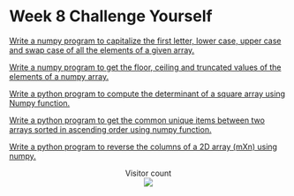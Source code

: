 # Week 8 Challenge Yourself

[Write a numpy program to capitalize the first letter, lower case, upper case and swap case of all the elements of a given array.](https://github.com/atharva-narkhede/Python/blob/main/Week%208/Challenge%20Yourself/capitalize.py)

[Write a numpy program to get the floor, ceiling and truncated values of the elements of a numpy array.](https://github.com/atharva-narkhede/Python/blob/main/Week%208/Challenge%20Yourself/floor_ceiling_truncate.py)


[Write a python program to compute the determinant of a square array using Numpy function.](https://github.com/atharva-narkhede/Python/blob/main/Week%208/Challenge%20Yourself/square_numpy.py)


[Write a python program to get the common unique items between two arrays sorted in ascending order using numpy function.](https://github.com/atharva-narkhede/Python/blob/main/Week%208/Challenge%20Yourself/common_unique.py)


[Write a python program to reverse the columns of a 2D array (mXn) using numpy.](https://github.com/atharva-narkhede/Python/blob/main/Week%208/Challenge%20Yourself/reverse2D.py)



<p align="center"> 
  Visitor count<br>
  <img src="https://profile-counter.glitch.me/atharva-narkhede-pythonw8cy/count.svg" />
</p>
